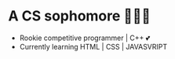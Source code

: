 # A CS sophomore 👨🏻‍💻
* Rookie competitive programmer | C++ 💕
* Currently learning HTML | CSS | JAVASVRIPT



